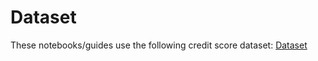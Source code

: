 # Dataset
These notebooks/guides use the following credit score dataset: [Dataset](https://www.kaggle.com/datasets/sudhanshu2198/processed-data-credit-score)